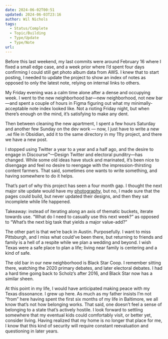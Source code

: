 ```yaml
---
date: 2024-06-02T00:51
updated: 2024-06-03T23:16
author: Wil Nichols
tags:
  - Status/Complete
  - Topic/Building
  - Type/Update
  - Type/Note
url: 
---
```


Before this last weekend, my last commits were around February 16 where I fixed a small edge case, and a week prior where I’d spent four days confirming I could still get photo album data from AWS. I knew that to start posting, I needed to update the project to show an index of notes as opposed to only the latest note, relying on internal links to others.

My Friday evening was a calm time alone after a dense and occupying week. I went to the new neighborhood bar—new neighborhood, not new bar—and spent a couple of hours in Figma figuring out what my minimally-acceptable note index looked like. Not a rioting Friday night, but when there’s enough on the mind, it’s satisfying to make any dent.

Then between cleaning the new apartment, I spent a few hours Saturday and another few Sunday on the dev work — now, I just have to write a new `.md` file in Obsidian, add it to the same directory in my 11ty project, and there we have a new post. 

I stopped using Twitter a year to a year and a half ago, and the desire to engage in Discourse™—Design Twitter and electoral punditry—has changed. While some old ideas have stuck and marinated, it’s been nice to disengage and feel no desire to reengage with the impression-thirsting content farmers. That said, sometimes one wants to write something, and having somewhere to do it helps.

That’s part of why this project has seen a four month gap. I thought the next major site update would have my [photography](https://photography.wilnichols.com), but no, I made sure that the pages could build, but never updated their designs, and then they sat incomplete while life happened.

Takeaway: instead of iterating along an axis of thematic buckets, iterate towards use. “What do I need to casually use this next week?” as opposed to “What’s the next big task that yields a major value-add?”

The other part is that we’re back in Austin. Purposefully. I want to miss Pittsburgh, and I miss what could’ve been there, but returning to friends and family is a hell of a respite while we plan a wedding and beyond. I wish Texas were a safe place to plan a life; living near family is centering and a kind of safe.

The old bar in our new neighborhood is Black Star Coop. I remember sitting there, watching the 2020 primary debates, and later electoral debates. I had a hard time going back to Scholz’s after 2016, and Black Star now has a similar sheen. 

At this point in my life, I would have anticipated making peace with my Texas dissonance. I grew up here. As much as my father insists I’m not “from” here having spent the first six months of my life in Baltimore, we all know that’s not how belonging works. That said, one doesn’t feel a sense of belonging to a state that’s actively hostile. I look forward to settling somewhere that my eventual kids could comfortably visit, or better yet, consider living. Having realized that my home is no longer that place for me, I know that this kind of security will require constant reevaluation and questioning in later years.
